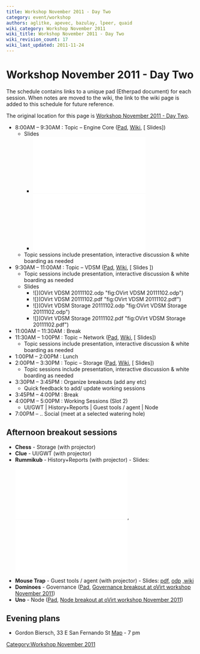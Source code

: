 ```yaml
---
title: Workshop November 2011 - Day Two
category: event/workshop
authors: aglitke, apevec, bazulay, lpeer, quaid
wiki_category: Workshop November 2011
wiki_title: Workshop November 2011 - Day Two
wiki_revision_count: 17
wiki_last_updated: 2011-11-24
---
```


# Workshop November 2011 - Day Two

The schedule contains links to a unique pad (Etherpad document) for each session. When notes are moved to the wiki, the link to the wiki page is added to this schedule for future reference.

The original location for this page is [Workshop November 2011 - Day Two](/community/events/archives/workshop/workshop-november-2011-day-two/).

*   8:00AM – 9:30AM : Topic – Engine Core ([Pad](http://etherpad.ubuntu.com/engine-core-ovirt-workshop-20111101), [Wiki](/community/events/archives/workshop/engine-core-workshop-november-2011/), [ Slides])
    -   Slides
        -   ![](/images/wiki/Ovirt-engine-core-20111102.odp)
        -   ![](/images/wiki/Ovirt-engine-core-20111102.pdf)
    -   Topic sessions include presentation, interactive discussion & white boarding as needed
*   9:30AM – 11:00AM : Topic – VDSM ([Pad](http://etherpad.ubuntu.com/vdsm-ovirt-workshop-20111101), [Wiki](/community/events/archives/workshop/vdsm-workshop-november-2011/), [ Slides ])
    -   Topic sessions include presentation, interactive discussion & white boarding as needed
    -   Slides
        -   ![](OVirt VDSM 20111102.odp "fig:OVirt VDSM 20111102.odp")
        -   ![](OVirt VDSM 20111102.pdf "fig:OVirt VDSM 20111102.pdf")
        -   ![](OVirt VDSM Storage 20111102.odp "fig:OVirt VDSM Storage 20111102.odp")
        -   ![](OVirt VDSM Storage 20111102.pdf "fig:OVirt VDSM Storage 20111102.pdf")
*   11:00AM – 11:30AM : Break
*   11:30AM – 1:00PM : Topic – Network ([Pad](http://etherpad.ubuntu.com/network-ovirt-workshop-20111101), [Wiki](/community/events/archives/workshop/network-workshop-november-2011/), [ Slides])
    -   Topic sessions include presentation, interactive discussion & white boarding as needed
*   1:00PM – 2:00PM : Lunch
*   2:00PM – 3:30PM : Topic – Storage ([Pad](http://etherpad.ubuntu.com/storage-ovirt-workshop-20111101), [Wiki](/community/events/archives/workshop/storage-workshop-november-2011/), [ Slides])
    -   Topic sessions include presentation, interactive discussion & white boarding as needed
*   3:30PM – 3:45PM : Organize breakouts (add any etc)
    -   Quick feedback to add/ update working sessions
*   3:45PM – 4:00PM : Break
*   4:00PM – 5:00PM : Working Sessions (Slot 2)
    -   UI/GWT | History+Reports | Guest tools / agent | Node
*   7:00PM – .. Social (meet at a selected watering hole)

## Afternoon breakout sessions

*   **Chess** - Storage (with projector)
*   **Clue** - UI/GWT (with projector)
*   **Rummikub** - History+Reports (with projector) - Slides: ![](/images/wiki/OVirt_history_and_reports-20111102.odp), ![](/images/wiki/OVirt_history_and_reports-20111102.pdf)
*   **Mouse Trap** - Guest tools / agent (with projector) - Slides: [pdf](/w/images/2/20/Ovirt-guest-agent.pdf), [odp](/w/images/c/c9/Ovirt-guest-agent.odp) ,[wiki](/wiki/Category:Ovirt_guest_agent)
*   **Dominoes** - Governance ([Pad](http://etherpad.ubuntu.com/governance-breakout-ovirt-workshop-20111102), [Governance breakout at oVirt workshop November 2011](/community/events/archives/workshop/governance-breakout-at-workshop-november-2011/))
*   **Uno** - Node ([Pad](http://etherpad.ubuntu.com/node-breakout-ovirt-workshop-20111101), [Node breakout at oVirt workshop November 2011](/community/events/archives/workshop/node-breakout-at-workshop-november-2011/))

## Evening plans

*   Gordon Biersch, 33 E San Fernando St [Map](http://bit.ly/uPHgsn) - 7 pm

[Category:Workshop November 2011](/community/events/archives/workshop/workshop-november-2011/)
